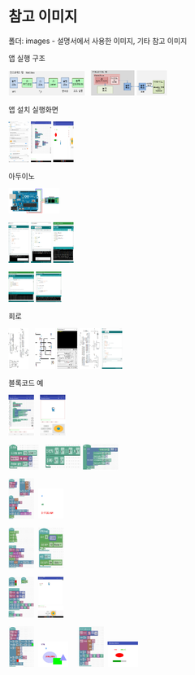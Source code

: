 
# 참고 이미지

폴더: images - 설명서에서 사용한 이미지, 기타 참고 이미지

앱 실행 구조

<img src="images/AndroidBlocklyCodeProc.png" width="150" height="50"/> &nbsp; <img src="images/ArduBlockly_SysConfig.png" width="150" height="50"/>

앱 설치 실행화면

<img src="images/AndroidApp_Install.png" width="40" height="80" />&nbsp;<img src="images/App_ArduinoBlockly_BC.jpg" width="40" height="80" />&nbsp;<img src="images/App_ArduinoBlockly_R1.jpg" width="40" height="80" />


아두이노

<img src="images/ArduinoUNO-Bluetooth_Sch.jpg" width="100" height="50" />

<img src="images/ArduBlockly_Upload_UNO.png" width="40" height="80" />&nbsp;<img src="images/ArudinoCodeUpload.png" width="40" height="80" />&nbsp;<img src="images/Arduino_Board.png" width="40" height="80" />

<img src="images/Arduino_SerialPort.png" width="50" height="60" />&nbsp;<img src="images/Arduino_Serial.png" width="50" height="60" />

회로

<img src="images/Bt_Setting_Schematic.jpg" width="40" height="80"/> &nbsp; <img src="images/FTDI_BT_Setting.png" width="40" height="80"/>
<img src="images/BT_HC-06_SetBAUD.png" width="40" height="80"/>
<img src="images/BLKCODE_Exam_I2C.png" width="40" height="80"/>
<img src="images/Bt_Setting_AT.png" width="40" height="80"/>


블록코드 예

<img src="images/ArduBlockly_block_code.jpg" width="50" height="80"/> &nbsp; <img src="images/ArduinoBlockly_run_st.jpg" width="50" height="80"/>

<img src="images/blockly_exam_init.jpg" width="60" height="50"/> &nbsp; <img src="images/blockly_exam_joystick.jpg" width="70" height="50" />&nbsp;<img src="images/blockly_exam_loop.jpg" width="70" height="50" />

<img src="images/charbox_color_time.png" width="50" height="80"/>&nbsp;
<img src="images/charbox_color_time_result.png" width="50" height="60"/>

<img src="images/i2c_pwm_char.png" width="50" height="80" />&nbsp;
<img src="images/i2c_read_reg.png" width="50" height="80" />

<img src="images/joystick_char_pos.png" width="50" height="80" />&nbsp;
<img src="images/joystick_char_pos_result.jpg" width="50" height="80" />

<img src="images/shape_attri_set.png" width="50" height="80" />&nbsp;
<img src="images/shape_attri_set_run.png" width="60" height="50" />
&nbsp;&nbsp;&nbsp;
<img src="images/statebar_shape_joystick.png" width="50" height="80" />&nbsp;
<img src="images/statebar_shape_joystick_run.png" width="60" height="50" />

